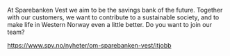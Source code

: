 At Sparebanken Vest we aim to be the savings bank of the future. Together with our customers, we want to contribute to a sustainable society, and to make life in Western Norway even a little better. Do you want to join our team?

https://www.spv.no/nyheter/om-sparebanken-vest/itjobb
